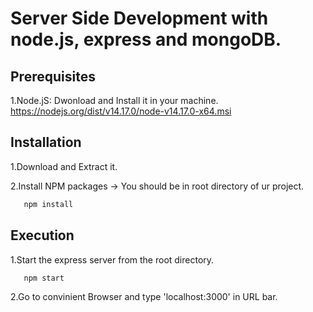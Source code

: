 # Server Side Development with node.js, express and mongoDB.

## Prerequisites

1.Node.jS: Dwonload and Install it in  your machine.
<https://nodejs.org/dist/v14.17.0/node-v14.17.0-x64.msi>

## Installation

1.Download and Extract it.

2.Install NPM packages
-> You should be in root directory of ur project.

```sh
   npm install       
```

## Execution

1.Start the express server from the root directory.

```sh
   npm start
```

2.Go to convinient Browser and type 'localhost:3000' in URL bar.
